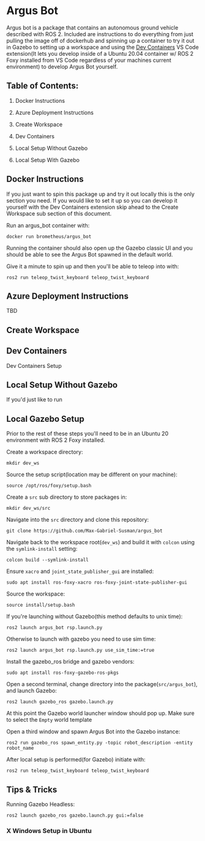# Argus Bot

Argus bot is a package that contains an autonomous ground vehicle described with ROS 2. Included are instructions to do everything from just pulling the image off of dockerhub and spinning up a container to try it out in Gazebo to setting up a workspace and using the [Dev Containers](vscode:extension/ms-vscode-remote.remote-containers) VS Code extension(It lets you develop inside of a Ubuntu 20.04 container w/ ROS 2 Foxy installed from VS Code regardless of your machines current environment) to develop Argus Bot yourself. 

<flow diagram of what subsections the reader should visit depending on what they want to do with this package>

## Table of Contents: 

1. Docker Instructions

2. Azure Deployment Instructions

3. Create Workspace

4. Dev Containers

5. Local Setup Without Gazebo

6. Local Setup With Gazebo 

## Docker Instructions

If you just want to spin this package up and try it out locally this is the only section you need. If you would like to set it up so you can develop it yourself with the Dev Containers extension skip ahead to the Create Workspace sub section of this document.

Run an argus_bot container with: 
```
docker run brometheus/argus_bot
```

Running the container should also open up the Gazebo classic UI and you should be able to see the Argus Bot spawned in the default world.

Give it a minute to spin up and then you'll be able to teleop into with: 
```
ros2 run teleop_twist_keyboard teleop_twist_keyboard
```

## Azure Deployment Instructions

TBD

## Create Workspace

## Dev Containers

Dev Containers Setup

## Local Setup Without Gazebo

If you'd just like to run 

## Local Gazebo Setup

Prior to the rest of these steps you'll need to be in an Ubuntu 20 environment with ROS 2 Foxy installed.

Create a workspace directory: 
```
mkdir dev_ws
```

Source the setup script(location may be different on your machine):
```
source /opt/ros/foxy/setup.bash
```

Create a `src` sub directory to store packages in: 
```
mkdir dev_ws/src
```

Navigate into the `src` directory and clone this repository: 
```
git clone https://github.com/Max-Gabriel-Susman/argus_bot
```

Navigate back to the workspace root(`dev_ws`) and build it with `colcon` using the `symlink-install` setting: 
```
colcon build --symlink-install
```

Ensure `xacro` and `joint_state_publisher_gui` are installed:
```
sudo apt install ros-foxy-xacro ros-foxy-joint-state-publisher-gui
```

Source the workspace: 
```
source install/setup.bash
```

If you're launching without Gazebo(this method defaults to unix time): 
```
ros2 launch argus_bot rsp.launch.py
```

Otherwise to launch with gazebo you need to use sim time:
```
ros2 launch argus_bot rsp.launch.py use_sim_time:=true
```

Install the gazebo_ros bridge and gazebo vendors: 
```
sudo apt install ros-foxy-gazebo-ros-pkgs
```

Open a second terminal, change directory into the package(`src/argus_bot`), and launch Gazebo: 
```
ros2 launch gazebo_ros gazebo.launch.py
``` 

At this point the Gazebo world launcher window should pop up. Make sure to select the `Empty` world template

Open a third window and spawn Argus Bot into the Gazebo instance: 
```
ros2 run gazebo_ros spawn_entity.py -topic robot_description -entity robot_name
```

After local setup is performed(for Gazebo) initiate with: 
```
ros2 run teleop_twist_keyboard teleop_twist_keyboard
```

## Tips & Tricks

Running Gazebo Headless: 
```
ros2 launch gazebo_ros gazebo.launch.py gui:=false
```

### X Windows Setup in Ubuntu 

